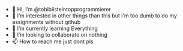 - 👋 Hi, I’m @tobibiisteintopprogrammierer
- 👀 I’m interested in other things than this but i'm too dumb to do my assignments without github
- 🌱 I’m currently learning Everything
- 💞️ I’m looking to collaborate on nothing
- 📫 How to reach me just dont pls

<!---
tobibiisteintopprogrammierer/tobibiisteintopprogrammierer is a ✨ special ✨ repository because its `README.md` (this file) appears on your GitHub profile.
You can click the Preview link to take a look at your changes.
--->
